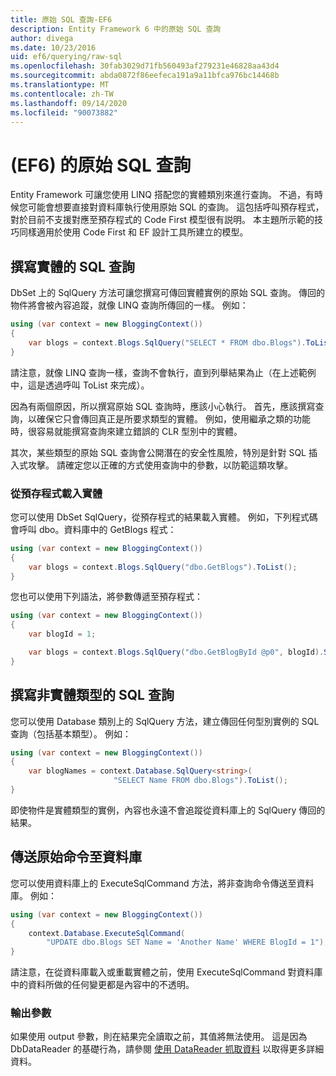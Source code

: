 ```yaml
---
title: 原始 SQL 查詢-EF6
description: Entity Framework 6 中的原始 SQL 查詢
author: divega
ms.date: 10/23/2016
uid: ef6/querying/raw-sql
ms.openlocfilehash: 30fab3029d71fb560493af279231e46828aa43d4
ms.sourcegitcommit: abda0872f86eefeca191a9a11bfca976bc14468b
ms.translationtype: MT
ms.contentlocale: zh-TW
ms.lasthandoff: 09/14/2020
ms.locfileid: "90073882"
---
```

# <a name="raw-sql-queries-ef6"></a> (EF6) 的原始 SQL 查詢

Entity Framework 可讓您使用 LINQ 搭配您的實體類別來進行查詢。 不過，有時候您可能會想要直接對資料庫執行使用原始 SQL 的查詢。 這包括呼叫預存程式，對於目前不支援對應至預存程式的 Code First 模型很有説明。 本主題所示範的技巧同樣適用於使用 Code First 和 EF 設計工具所建立的模型。  

## <a name="writing-sql-queries-for-entities"></a>撰寫實體的 SQL 查詢  

DbSet 上的 SqlQuery 方法可讓您撰寫可傳回實體實例的原始 SQL 查詢。 傳回的物件將會被內容追蹤，就像 LINQ 查詢所傳回的一樣。 例如：  

``` csharp  
using (var context = new BloggingContext())
{
    var blogs = context.Blogs.SqlQuery("SELECT * FROM dbo.Blogs").ToList();
}
```  

請注意，就像 LINQ 查詢一樣，查詢不會執行，直到列舉結果為止（在上述範例中，這是透過呼叫 ToList 來完成）。  

因為有兩個原因，所以撰寫原始 SQL 查詢時，應該小心執行。 首先，應該撰寫查詢，以確保它只會傳回真正是所要求類型的實體。 例如，使用繼承之類的功能時，很容易就能撰寫查詢來建立錯誤的 CLR 型別中的實體。  

其次，某些類型的原始 SQL 查詢會公開潛在的安全性風險，特別是針對 SQL 插入式攻擊。 請確定您以正確的方式使用查詢中的參數，以防範這類攻擊。  

### <a name="loading-entities-from-stored-procedures"></a>從預存程式載入實體  

您可以使用 DbSet SqlQuery，從預存程式的結果載入實體。 例如，下列程式碼會呼叫 dbo。資料庫中的 GetBlogs 程式：  

``` csharp
using (var context = new BloggingContext())
{
    var blogs = context.Blogs.SqlQuery("dbo.GetBlogs").ToList();
}
```  

您也可以使用下列語法，將參數傳遞至預存程式：  

``` csharp
using (var context = new BloggingContext())
{
    var blogId = 1;

    var blogs = context.Blogs.SqlQuery("dbo.GetBlogById @p0", blogId).Single();
}
```  

## <a name="writing-sql-queries-for-non-entity-types"></a>撰寫非實體類型的 SQL 查詢  

您可以使用 Database 類別上的 SqlQuery 方法，建立傳回任何型別實例的 SQL 查詢（包括基本類型）。 例如：  

``` csharp
using (var context = new BloggingContext())
{
    var blogNames = context.Database.SqlQuery<string>(
                       "SELECT Name FROM dbo.Blogs").ToList();
}
```  

即使物件是實體類型的實例，內容也永遠不會追蹤從資料庫上的 SqlQuery 傳回的結果。  

## <a name="sending-raw-commands-to-the-database"></a>傳送原始命令至資料庫  

您可以使用資料庫上的 ExecuteSqlCommand 方法，將非查詢命令傳送至資料庫。 例如：  

``` csharp
using (var context = new BloggingContext())
{
    context.Database.ExecuteSqlCommand(
        "UPDATE dbo.Blogs SET Name = 'Another Name' WHERE BlogId = 1");
}
```  

請注意，在從資料庫載入或重載實體之前，使用 ExecuteSqlCommand 對資料庫中的資料所做的任何變更都是內容中的不透明。  

### <a name="output-parameters"></a>輸出參數  

如果使用 output 參數，則在結果完全讀取之前，其值將無法使用。 這是因為 DbDataReader 的基礎行為，請參閱 [使用 DataReader 抓取資料](https://go.microsoft.com/fwlink/?LinkID=398589) 以取得更多詳細資料。  
